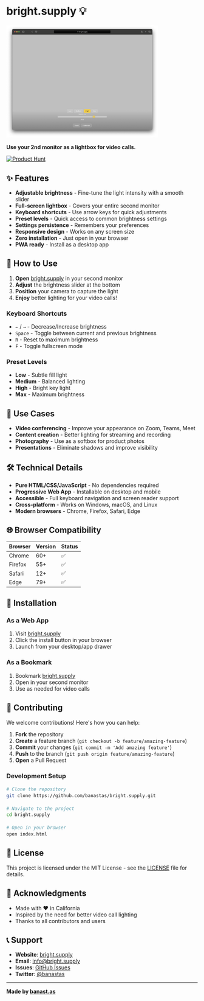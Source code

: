 # bright.supply 💡

<img src="https://github.com/banastas/bright.supply/blob/main/assets/images/readme.png?raw=true" alt="bright.supply - Lightbox for video calls" width="400">

**Use your 2nd monitor as a lightbox for video calls.**

[![Product Hunt](https://api.producthunt.com/widgets/embed-image/v1/featured.svg?post_id=283141&theme=light)](https://www.producthunt.com/posts/bright-supply?utm_source=badge-featured&utm_medium=badge&utm_souce=badge-bright-supply)

## ✨ Features

- **Adjustable brightness** - Fine-tune the light intensity with a smooth slider
- **Full-screen lightbox** - Covers your entire second monitor
- **Keyboard shortcuts** - Use arrow keys for quick adjustments
- **Preset levels** - Quick access to common brightness settings
- **Settings persistence** - Remembers your preferences
- **Responsive design** - Works on any screen size
- **Zero installation** - Just open in your browser
- **PWA ready** - Install as a desktop app

## 🚀 How to Use

1. **Open** [bright.supply](https://bright.supply) in your second monitor
2. **Adjust** the brightness slider at the bottom
3. **Position** your camera to capture the light
4. **Enjoy** better lighting for your video calls!

### Keyboard Shortcuts

- `←` / `→` - Decrease/Increase brightness
- `Space` - Toggle between current and previous brightness
- `R` - Reset to maximum brightness
- `F` - Toggle fullscreen mode

### Preset Levels

- **Low** - Subtle fill light
- **Medium** - Balanced lighting
- **High** - Bright key light
- **Max** - Maximum brightness

## 🎯 Use Cases

- **Video conferencing** - Improve your appearance on Zoom, Teams, Meet
- **Content creation** - Better lighting for streaming and recording
- **Photography** - Use as a softbox for product photos
- **Presentations** - Eliminate shadows and improve visibility

## 🛠️ Technical Details

- **Pure HTML/CSS/JavaScript** - No dependencies required
- **Progressive Web App** - Installable on desktop and mobile
- **Accessible** - Full keyboard navigation and screen reader support
- **Cross-platform** - Works on Windows, macOS, and Linux
- **Modern browsers** - Chrome, Firefox, Safari, Edge

## 🌐 Browser Compatibility

| Browser | Version | Status |
|---------|---------|--------|
| Chrome | 60+ | ✅ |
| Firefox | 55+ | ✅ |
| Safari | 12+ | ✅ |
| Edge | 79+ | ✅ |

## 📱 Installation

### As a Web App
1. Visit [bright.supply](https://bright.supply)
2. Click the install button in your browser
3. Launch from your desktop/app drawer

### As a Bookmark
1. Bookmark [bright.supply](https://bright.supply)
2. Open in your second monitor
3. Use as needed for video calls

## 🤝 Contributing

We welcome contributions! Here's how you can help:

1. **Fork** the repository
2. **Create** a feature branch (`git checkout -b feature/amazing-feature`)
3. **Commit** your changes (`git commit -m 'Add amazing feature'`)
4. **Push** to the branch (`git push origin feature/amazing-feature`)
5. **Open** a Pull Request

### Development Setup

```bash
# Clone the repository
git clone https://github.com/banastas/bright.supply.git

# Navigate to the project
cd bright.supply

# Open in your browser
open index.html
```

## 📄 License

This project is licensed under the MIT License - see the [LICENSE](LICENSE) file for details.

## 🙏 Acknowledgments

- Made with ❤️ in California
- Inspired by the need for better video call lighting
- Thanks to all contributors and users

## 📞 Support

- **Website**: [bright.supply](https://bright.supply)
- **Email**: info@bright.supply
- **Issues**: [GitHub Issues](https://github.com/banastas/bright.supply/issues)
- **Twitter**: [@banastas](https://twitter.com/banastas)

---

**Made by [banast.as](https://banast.as)**
